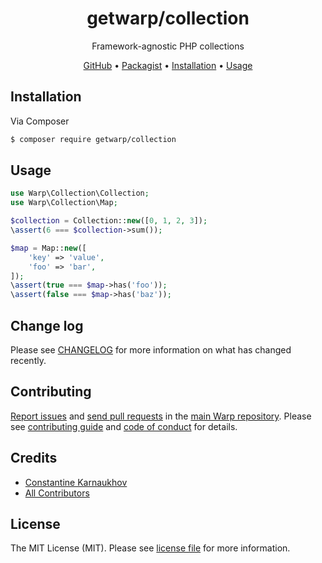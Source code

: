 <div align="center">

# getwarp/collection

Framework-agnostic PHP collections

[GitHub][link-github] •
[Packagist][link-packagist] •
[Installation](#installation) •
[Usage](#usage)

</div>

## Installation

Via Composer

```bash
$ composer require getwarp/collection
```

## Usage

```php
use Warp\Collection\Collection;
use Warp\Collection\Map;

$collection = Collection::new([0, 1, 2, 3]);
\assert(6 === $collection->sum());

$map = Map::new([
    'key' => 'value',
    'foo' => 'bar',
]);
\assert(true === $map->has('foo'));
\assert(false === $map->has('baz'));
```

## Change log

Please see [CHANGELOG](CHANGELOG.md) for more information on what has changed recently.

## Contributing

[Report issues][link-issues] and [send pull requests][link-pulls] in the [main Warp repository][link-monorepo]. Please
see [contributing guide][link-contributing] and [code of conduct][link-code-of-conduct] for details.

## Credits

- [Constantine Karnaukhov][link-author]
- [All Contributors][link-contributors]

## License

The MIT License (MIT). Please see [license file](LICENSE.md) for more information.

[link-github]: https://github.com/getwarp/collection
[link-packagist]: https://packagist.org/packages/getwarp/collection
[link-author]: https://github.com/hustlahusky
[link-contributors]: ../../contributors
[link-monorepo]: https://github.com/getwarp/warp
[link-issues]: https://github.com/getwarp/warp/issues
[link-pulls]: https://github.com/getwarp/warp/pulls
[link-contributing]: https://github.com/getwarp/warp/blob/3.0.x/CONTRIBUTING.md
[link-code-of-conduct]: https://github.com/getwarp/.github/blob/main/CODE_OF_CONDUCT.md
